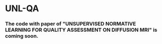 # UNL-QA
### The code with paper of "UNSUPERVISED NORMATIVE LEARNING FOR  QUALITY ASSESSMENT ON DIFFUSION MRI" is coming soon.
